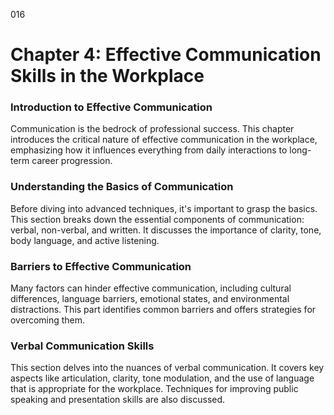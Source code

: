 016

# **Chapter 4: Effective Communication Skills in the Workplace**


### ****Introduction to Effective Communication****

Communication is the bedrock of professional success. This
chapter introduces the critical nature of effective communication in the
workplace, emphasizing how it influences everything from daily interactions to
long-term career progression.

### ****Understanding the Basics of Communication****

Before diving into advanced techniques, it's important to
grasp the basics. This section breaks down the essential components of
communication: verbal, non-verbal, and written. It discusses the importance of
clarity, tone, body language, and active listening.

### ****Barriers to Effective Communication****

Many factors can hinder effective communication, including
cultural differences, language barriers, emotional states, and environmental
distractions. This part identifies common barriers and offers strategies for
overcoming them.

### ****Verbal Communication Skills****

This section delves into the nuances of verbal
communication. It covers key aspects like articulation, clarity, tone
modulation, and the use of language that is appropriate for the workplace.
Techniques for improving public speaking and presentation skills are also
discussed.

